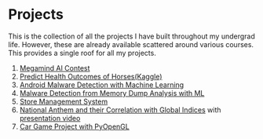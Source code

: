 # Projects
This is the collection of all the projects I have built throughout my undergrad life. However, these are already available scattered around various courses. This provides a single roof for all my projects.<br>

1. [Megamind AI Contest](https://github.com/hasanccr92/age-gender-cnn)
2. [Predict Health Outcomes of Horses(Kaggle)](https://www.kaggle.com/code/hasanccr92/horse-comp/)
3. [Android Malware Detection with Machine Learning](https://www.kaggle.com/code/hasanccr92/android-malware-detection/notebook?scriptVersionId=142050261)
4. [Malware Detection from Memory Dump Analysis with ML](https://www.kaggle.com/code/hasanccr92/cic-malmem-2022-classification/notebook?scriptVersionId=141255038)
5. [Store Management System](https://github.com/hasanccr92/store_management)
6. [National Anthem and their Correlation with Global Indices](https://www.kaggle.com/code/hasanccr92/national-anthems-correlation-with-global-indices?scriptVersionId=128347895) with [presentation video](https://youtu.be/4SA27ewS18E)
7. [Car Game Project with PyOpenGL](https://github.com/hasanccr92/CSE423-Project_CarGame/tree/main)

